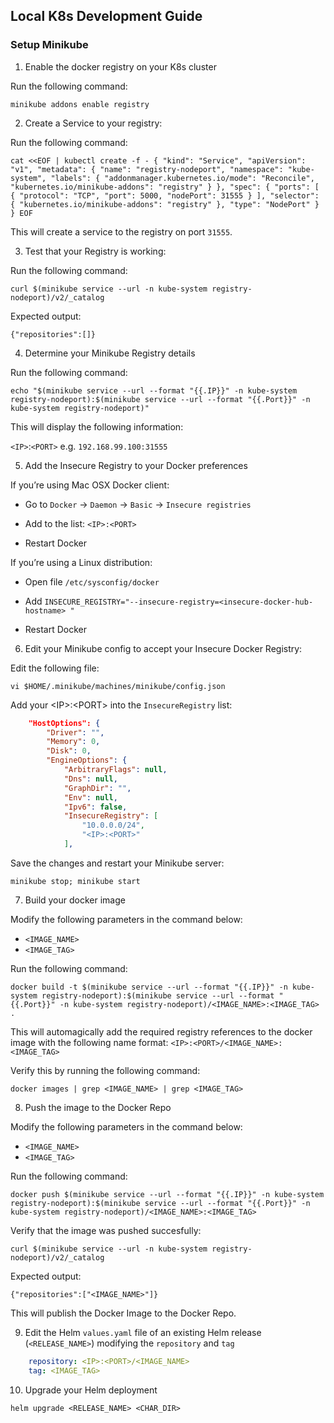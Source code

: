 ## Local K8s Development Guide

### Setup Minikube

1. Enable the docker registry on your K8s cluster

Run the following command:

`minikube addons enable registry`

2. Create a Service to your registry:

Run the following command:

`cat <<EOF | kubectl create -f -
{
  "kind": "Service",
  "apiVersion": "v1",
  "metadata": {
    "name": "registry-nodeport",
    "namespace": "kube-system",
    "labels": {
      "addonmanager.kubernetes.io/mode": "Reconcile",
      "kubernetes.io/minikube-addons": "registry"
    }
  },
  "spec": {
    "ports": [
      {
        "protocol": "TCP",
        "port": 5000,
        "nodePort": 31555
      }
    ],
    "selector": {
      "kubernetes.io/minikube-addons": "registry"
    },
    "type": "NodePort"
  }
}
EOF`

This will create a service to the registry on port `31555`.

3. Test that your Registry is working:

Run the following command:

`curl $(minikube service --url -n kube-system registry-nodeport)/v2/_catalog`

Expected output:

`{"repositories":[]}`

4. Determine your Minikube Registry details

Run the following command:

`echo "$(minikube service --url --format "{{.IP}}" -n kube-system registry-nodeport):$(minikube service --url --format "{{.Port}}" -n kube-system registry-nodeport)"`

This will display the following information:

`<IP>`:`<PORT>` e.g. `192.168.99.100:31555`

5. Add the Insecure Registry to your Docker preferences

If you’re using Mac OSX Docker client:

- Go to `Docker` -> `Daemon` -> `Basic` -> `Insecure registries`

- Add to the list: `<IP>:<PORT>`

- Restart Docker


If you’re using a Linux distribution:

- Open file `/etc/sysconfig/docker`

- Add `INSECURE_REGISTRY="--insecure-registry=<insecure-docker-hub-hostname> "`

- Restart Docker


6. Edit your Minikube config to accept your Insecure Docker Registry:

Edit the following file:

`vi $HOME/.minikube/machines/minikube/config.json`

Add your \<IP>:\<PORT> into the `InsecureRegistry` list:
``` JSON
    "HostOptions": {
        "Driver": "",
        "Memory": 0,
        "Disk": 0,
        "EngineOptions": {
            "ArbitraryFlags": null,
            "Dns": null,
            "GraphDir": "",
            "Env": null,
            "Ipv6": false,
            "InsecureRegistry": [
                "10.0.0.0/24",
                "<IP>:<PORT>"
            ],
```

Save the changes and restart your Minikube server:

`minikube stop; minikube start`

7. Build your docker image

Modify the following parameters in the command below: 
- `<IMAGE_NAME>`
- `<IMAGE_TAG>`

Run the following command:

`docker build -t $(minikube service --url --format "{{.IP}}" -n kube-system registry-nodeport):$(minikube service --url --format "{{.Port}}" -n kube-system registry-nodeport)/<IMAGE_NAME>:<IMAGE_TAG> .`

This will automagically add the required registry references to the docker image with the following name format: `<IP>:<PORT>/<IMAGE_NAME>:<IMAGE_TAG>`

Verify this by running the following command:

`docker images | grep <IMAGE_NAME> | grep <IMAGE_TAG>`

8. Push the image to the Docker Repo

Modify the following parameters in the command below: 
- `<IMAGE_NAME>`
- `<IMAGE_TAG>`

Run the following command:

`docker push $(minikube service --url --format "{{.IP}}" -n kube-system registry-nodeport):$(minikube service --url --format "{{.Port}}" -n kube-system registry-nodeport)/<IMAGE_NAME>:<IMAGE_TAG>`

Verify that the image was pushed succesfully:

`curl $(minikube service --url -n kube-system registry-nodeport)/v2/_catalog`

Expected output:

`{"repositories":["<IMAGE_NAME>"]}`

This will publish the Docker Image to the Docker Repo.

9. Edit the Helm `values.yaml` file of an existing Helm release (`<RELEASE_NAME>`) modifying the `repository` and `tag`

``` YAML
    repository: <IP>:<PORT>/<IMAGE_NAME>
    tag: <IMAGE_TAG>
```

10. Upgrade your Helm deployment

`helm upgrade <RELEASE_NAME> <CHAR_DIR>`
